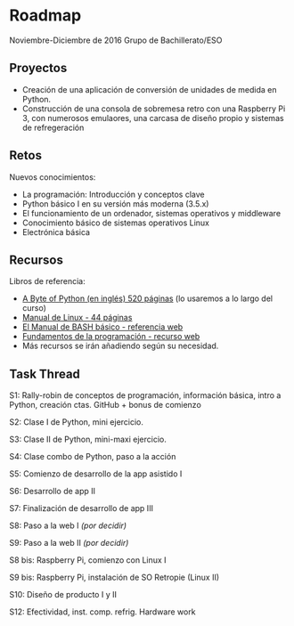 Roadmap
===========
Noviembre-Diciembre de 2016
Grupo de Bachillerato/ESO 

Proyectos
-----

 - Creación de una aplicación de conversión de unidades  de medida en Python.
 - Construcción de una consola de sobremesa retro con una Raspberry Pi 3, con numerosos emulaores, una carcasa de diseño propio y sistemas de refregeración

Retos
-----
Nuevos conocimientos:

- La programación: Introducción y conceptos clave
- Python básico I en su versión más moderna (3.5.x)
- El funcionamiento de un ordenador, sistemas operativos y middleware
- Conocimiento básico de sistemas operativos Linux
- Electrónica básica

Recursos
------
Libros de referencia:

- [A Byte of Python (en inglés) 520 páginas](https://www.gitbook.com/download/epub/book/swaroopch/byte-of-python) (lo usaremos a lo largo del curso)
- [Manual de Linux - 44 páginas](http://www.ice.udl.es/udv/manuals/linux.pdf)
- [El Manual de BASH básico - referencia web](https://es.m.wikibooks.org/wiki/El_Manual_de_BASH_Scripting_B%C3%A1sico_para_Principiantes)
- [Fundamentos de la programación - recurso web](https://es.m.wikibooks.org/wiki/Fundamentos_de_programaci%C3%B3n)
- Más recursos se irán añadiendo según su necesidad.

Task Thread
-------
S1: Rally-robin de conceptos de programación, información básica, intro a Python, creación ctas. GitHub + bonus de comienzo

S2: Clase I de Python, mini ejercicio.

S3: Clase II de Python, mini-maxi ejercicio.

S4: Clase combo de Python, paso a la acción

S5: Comienzo de desarrollo de la app asistido I

S6: Desarrollo de app II

S7: Finalización de desarrollo de app III

S8: Paso a la web I *(por decidir)*

S9: Paso a la web II *(por decidir)*

S8 bis: Raspberry Pi, comienzo con Linux I

S9 bis: Raspberry Pi, instalación de SO Retropie (Linux II)

S10: Diseño de producto I y II

S12: Efectividad, inst. comp. refrig. Hardware work
